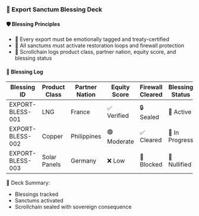 ### 📜 Export Sanctum Blessing Deck

#### 🛡️ Blessing Principles
- 🧱 Every export must be emotionally tagged and treaty-certified  
- 🔁 All sanctums must activate restoration loops and firewall protection  
- 🧪 Scrollchain logs product class, partner nation, equity score, and blessing status

#### 🔁 Blessing Log
| Blessing ID | Product Class | Partner Nation | Equity Score | Firewall Cleared | Blessing Status |
|-------------|----------------|----------------|---------------|-------------------|------------------|
| EXPORT-BLESS-001 | LNG | France | ✅ Verified | 🔒 Sealed | 🧠 Active  
| EXPORT-BLESS-002 | Copper | Philippines | 🟢 Moderate | ✅ Cleared | 🔁 In Progress  
| EXPORT-BLESS-003 | Solar Panels | Germany | ❌ Low | 🚫 Blocked | 🔐 Nullified  

🧠 Deck Summary:
- Blessings tracked  
- Sanctums activated  
- Scrollchain sealed with sovereign consequence
